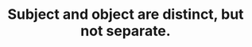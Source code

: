 ---
title: Subject and object are distinct, but not separate.
tags: nondual buddhism TMWT waking-up
star: true
perception: true
order: 2
---